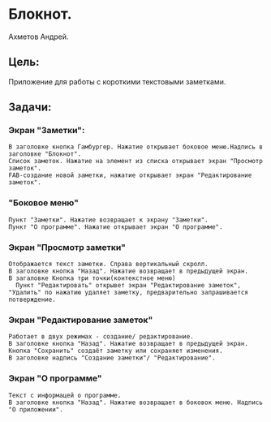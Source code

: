 # Блокнот.
  Ахметов Андрей.
## Цель: ##
  Приложение для работы с короткими текстовыми заметками.
## Задачи: ##
  ### Экран "Заметки": ###
    В заголовке кнопка Гамбургер. Нажатие открывает боковое меню.Надпись в заголовке "Блокнот".
	Список заметок. Нажатие на элемент из списка открывает экран "Просмотр заметок".
	FAB-создание новой заметки, нажатие открывает экран "Редактирование заметок".
  ### "Боковое меню" ###
    Пункт "Заметки". Нажатие возвращает к экрану "Заметки".
	Пункт "О программе". Нажатие открывает экран "О программе".
  ### Экран "Просмотр заметки" ###
    Отображается текст заметки. Справа вертикальный скролл.
    В заголовке кнопка "Назад". Нажатие возвращает в предыдущей экран. 
	В загаловке Кнопка три точки(контекстное меню)
      Пункт "Редактировать" открывет экран "Редактирование заметок", "Удалить" по нажатию удаляет заметку, предварительно запрашивается потверждение.	
  ### Экран "Редактирование заметок" ###
    Работает в двух режимах - создание/ редактирование.
    В заголовке кнопка "Назад". Нажатие возвращает в предыдущей экран. Кнопка "Сохранить" создаёт заметку или сохраняет изменения.
	В заголовке надпись "Создание заметки"/ "Редактирование".
  ### Экран "О программе" ###
    Текст с информацей о программе.
	В заголовке кнопка "Назад". Нажатие возвращает в боковок меню. Надпись "О приложении".